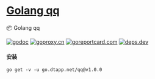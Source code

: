 <h1>
<a href="https://www.dtapp.net/">Golang qq</a>
</h1>

📦 Golang qq

[comment]: <> (go)
[![godoc](https://pkg.go.dev/badge/go.dtapp.net/qq?status.svg)](https://pkg.go.dev/go.dtapp.net/qq)
[![goproxy.cn](https://goproxy.cn/stats/go.dtapp.net/qq/badges/download-count.svg)](https://goproxy.cn/stats/go.dtapp.net/qq)
[![goreportcard.com](https://goreportcard.com/badge/go.dtapp.net/qq)](https://goreportcard.com/report/go.dtapp.net/qq)
[![deps.dev](https://img.shields.io/badge/deps-go-red.svg)](https://deps.dev/go/go.dtapp.net%2Fqq)

#### 安装

```shell
go get -v -u go.dtapp.net/qq@v1.0.0
```
